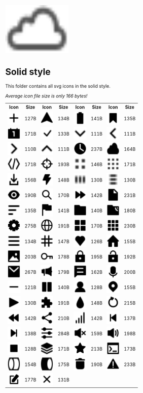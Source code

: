 
<img src="../dream.svg" width=200 height=150/>

# **Solid style**

This folder contains all svg icons in the solid style.

*Average icon file size is only 166 bytes!*

<table><tr><th>Icon</th><th>Size</th><th>Icon</th><th>Size</th><th>Icon</th><th>Size</th><th>Icon</th><th>Size</th></tr><tr><td><img width=40 height=40 src="add.svg"></td><td>127B</td><td><img width=40 height=40 src="arrow-nav.svg"></td><td>134B</td><td><img width=40 height=40 src="battery.svg"></td><td>141B</td><td><img width=40 height=40 src="bookmark.svg"></td><td>135B</td></tr><td><img width=40 height=40 src="calendar.svg"></td><td>171B</td><td><img width=40 height=40 src="check-mark.svg"></td><td>133B</td><td><img width=40 height=40 src="chevron-down.svg"></td><td>111B</td><td><img width=40 height=40 src="chevron-left.svg"></td><td>111B</td></tr><td><img width=40 height=40 src="chevron-right.svg"></td><td>110B</td><td><img width=40 height=40 src="chevron-up.svg"></td><td>111B</td><td><img width=40 height=40 src="clock.svg"></td><td>237B</td><td><img width=40 height=40 src="cloud.svg"></td><td>164B</td></tr><td><img width=40 height=40 src="code.svg"></td><td>171B</td><td><img width=40 height=40 src="crosshair.svg"></td><td>193B</td><td><img width=40 height=40 src="dot-2x2.svg"></td><td>146B</td><td><img width=40 height=40 src="dot-3x3.svg"></td><td>171B</td></tr><td><img width=40 height=40 src="download.svg"></td><td>156B</td><td><img width=40 height=40 src="electricity.svg"></td><td>148B</td><td><img width=40 height=40 src="ellipsis-h.svg"></td><td>130B</td><td><img width=40 height=40 src="ellipsis-v.svg"></td><td>130B</td></tr><td><img width=40 height=40 src="eye.svg"></td><td>190B</td><td><img width=40 height=40 src="eyeglass.svg"></td><td>170B</td><td><img width=40 height=40 src="fast-forward.svg"></td><td>142B</td><td><img width=40 height=40 src="file.svg"></td><td>231B</td></tr><td><img width=40 height=40 src="filter.svg"></td><td>135B</td><td><img width=40 height=40 src="flag.svg"></td><td>141B</td><td><img width=40 height=40 src="folder.svg"></td><td>140B</td><td><img width=40 height=40 src="ftp.svg"></td><td>180B</td></tr><td><img width=40 height=40 src="gear.svg"></td><td>275B</td><td><img width=40 height=40 src="globe.svg"></td><td>191B</td><td><img width=40 height=40 src="grid-2x2.svg"></td><td>170B</td><td><img width=40 height=40 src="grid-3x3.svg"></td><td>230B</td></tr><td><img width=40 height=40 src="hamburger.svg"></td><td>134B</td><td><img width=40 height=40 src="hashtag.svg"></td><td>147B</td><td><img width=40 height=40 src="heart.svg"></td><td>126B</td><td><img width=40 height=40 src="home.svg"></td><td>155B</td></tr><td><img width=40 height=40 src="image.svg"></td><td>203B</td><td><img width=40 height=40 src="key.svg"></td><td>178B</td><td><img width=40 height=40 src="lock-closed.svg"></td><td>195B</td><td><img width=40 height=40 src="lock-open.svg"></td><td>192B</td></tr><td><img width=40 height=40 src="mail.svg"></td><td>267B</td><td><img width=40 height=40 src="megaphone.svg"></td><td>179B</td><td><img width=40 height=40 src="message.svg"></td><td>162B</td><td><img width=40 height=40 src="microphone.svg"></td><td>200B</td></tr><td><img width=40 height=40 src="minus.svg"></td><td>121B</td><td><img width=40 height=40 src="pause.svg"></td><td>140B</td><td><img width=40 height=40 src="person.svg"></td><td>128B</td><td><img width=40 height=40 src="pin-mark.svg"></td><td>155B</td></tr><td><img width=40 height=40 src="play.svg"></td><td>130B</td><td><img width=40 height=40 src="puzzle.svg"></td><td>191B</td><td><img width=40 height=40 src="raindrop.svg"></td><td>148B</td><td><img width=40 height=40 src="refresh.svg"></td><td>215B</td></tr><td><img width=40 height=40 src="rewind.svg"></td><td>142B</td><td><img width=40 height=40 src="share.svg"></td><td>210B</td><td><img width=40 height=40 src="signal.svg"></td><td>142B</td><td><img width=40 height=40 src="skip-backward.svg"></td><td>137B</td></tr><td><img width=40 height=40 src="skip-forward.svg"></td><td>138B</td><td><img width=40 height=40 src="sliders.svg"></td><td>284B</td><td><img width=40 height=40 src="speaker-off.svg"></td><td>159B</td><td><img width=40 height=40 src="speaker-on.svg"></td><td>198B</td></tr><td><img width=40 height=40 src="square.svg"></td><td>128B</td><td><img width=40 height=40 src="stack.svg"></td><td>171B</td><td><img width=40 height=40 src="star.svg"></td><td>213B</td><td><img width=40 height=40 src="terminal.svg"></td><td>173B</td></tr><td><img width=40 height=40 src="toggle-off.svg"></td><td>154B</td><td><img width=40 height=40 src="toggle-on.svg"></td><td>175B</td><td><img width=40 height=40 src="trash.svg"></td><td>190B</td><td><img width=40 height=40 src="warning.svg"></td><td>233B</td></tr><td><img width=40 height=40 src="write.svg"></td><td>177B</td><td><img width=40 height=40 src="x-mark.svg"></td><td>131B</td></table>
    